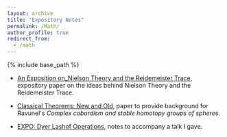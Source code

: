```yaml
---
layout: archive
title: "Expository Notes"
permalink: /Math/
author_profile: true
redirect_from:
  - /math
---
```


{% include base_path %}
*  [An Exposition on_Nielson Theory and the Reidemeister Trace](/files/An_Exposition_on_Nielson_Theory_and_the_Reidemeister_Trace.pdf), expository paper on the ideas behind Nielson Theory and the Reidemeister Trace.

*  [Classical Theorems: New and Old](/files/Classical_Theorems__New_and_Old.pdf), paper to provide background for Ravunel's _Complex cobordism and stable homotopy groups of spheres_.

*  [EXPO: Dyer Lashof Operations](EXPO__Dyer_Lashof_Operations.pdf), notes to accompany a talk I gave.

